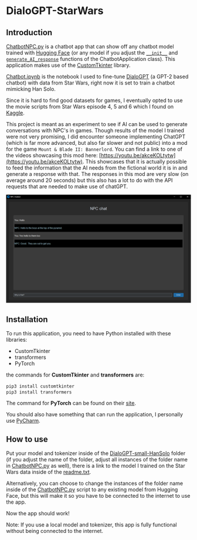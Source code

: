 # DialoGPT-StarWars
## Introduction
[ChatbotNPC.py](ChatbotNPC.py) is a chatbot app that can show off any chatbot model trained with [Hugging Face](https://huggingface.co) (or any model if you adjust the [`__init__`](ChatbotNPC.py#L{10}) and [`generate_AI_response`](ChatbotNPC.py#L{107}) functions of the ChatbotApplication class). This application makes use of the [CustomTkinter](https://github.com/TomSchimansky/CustomTkinter) library.

[Chatbot.ipynb](Chatbot.ipynb) is the notebook I used to fine-tune [DialoGPT](https://github.com/microsoft/DialoGPT) (a GPT-2 based chatbot) with data from Star Wars, right now it is set to train a chatbot mimicking Han Solo.

Since it is hard to find good datasets for games, I eventually opted to use the movie scripts from Star Wars episode 4, 5 and 6 which I found on [Kaggle](https://www.kaggle.com/datasets/xvivancos/star-wars-movie-scripts).

This project is meant as an experiment to see if AI can be used to generate conversations with NPC's in games. Though results of the model I trained were not very promising, I did encounter someone implementing ChatGPT (which is far more advanced, but also far slower and not public) into a mod for the game `Mount & Blade II: Bannerlord`. You can find a link to one of the videos showcasing this mod here: [https://youtu.be/akceKOLtytw](https://youtu.be/akceKOLtytw). This showcases that it is actually possible to feed the information that the AI needs from the fictional world it is in and generate a response with that. The responses in this mod are very slow (on average around 20 seconds) but this also has a lot to do with the API requests that are needed to make use of chatGPT.

![](Example_img.png)

## Installation
To run this application, you need to have Python installed with these libraries:
- CustomTkinter
- transformers
- PyTorch

the commands for __CustomTkinter__ and __transformers__ are:
```
pip3 install customtkinter
pip3 install transformers
```
The command for __PyTorch__ can be found on their [site](https://pytorch.org).

You should also have something that can run the application, I personally use [PyCharm](https://www.jetbrains.com/pycharm/).

## How to use
Put your model and tokenizer inside of the [DialoGPT-small-HanSolo](DialoGPT-small-HanSolo) folder (if you adjust the name of the folder, adjust all instances of the folder name in [ChatbotNPC.py](ChatbotNPC.py) as well), there is a link to the model I trained on the Star Wars data inside of the [readme.txt](DialoGPT-small-HanSolo/readme.txt).

Alternatively, you can choose to change the instances of the folder name inside of the [ChatbotNPC.py](ChatbotNPC.py) script to any existing model from Hugging Face, but this will make it so you have to be connected to the internet to use the app.

Now the app should work!

Note: If you use a local model and tokenizer, this app is fully functional without being connected to the internet.
